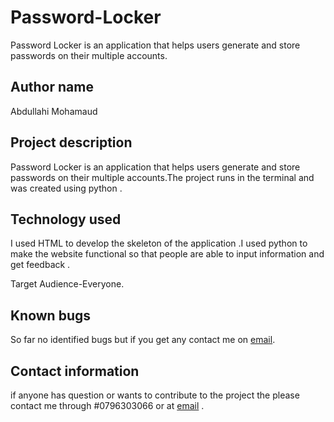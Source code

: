 # Password-Locker

Password Locker is an application that helps users generate and store passwords on their multiple accounts.

## Author name

Abdullahi Mohamaud

## Project description

Password Locker is an application that helps users generate and store passwords on their multiple accounts.The project runs in the terminal and was created using python .

## Technology used

I used HTML to develop the skeleton of the application .I used python to make the website functional so that people are able to input information and get feedback .

Target Audience-Everyone.

## Known bugs

So far no identified bugs but if you get any contact me on [email](zainkalister@gmail.com).

## Contact information

if anyone has question or wants to contribute to the project the please contact me through #0796303066 or at [email](zainkalister@gmail.com) .
